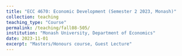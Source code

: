 ```yaml
---
title: "ECC 4670: Economic Development (Semester 2 2023, Monash)"
collection: teaching
teaching_type: "Course"
permalink: /teaching/fall08-505/ 
institution: "Monash University, Department of Economics"
date: 2023-11-01
excerpt: "Masters/Honours course, Guest Lecture"
---
```

